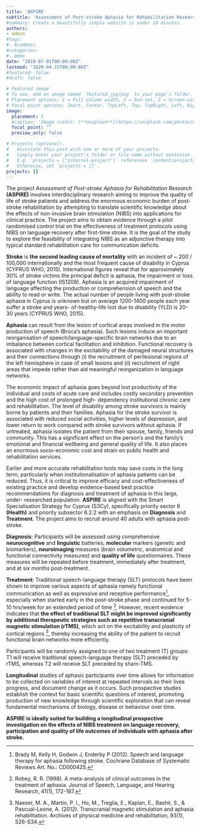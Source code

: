```yaml
---
title: 'ASPIRE'
subtitle: 'Assessment of Post-stroke Aphasia for Rehabilitation Research'
#summary: Create a beautifully simple website in under 10 minutes.
authors:
- admin
#tags:
#- Academic
#categories:
#- Demo
date: "2019-07-01T00:00:00Z"
lastmod: "2020-04-15T00:00:00Z"
#featured: false
#draft: false

# Featured image
# To use, add an image named `featured.jpg/png` to your page's folder.
# Placement options: 1 = Full column width, 2 = Out-set, 3 = Screen-width
# Focal point options: Smart, Center, TopLeft, Top, TopRight, Left, Right, BottomLeft, Bottom, BottomRight
image:
  placement: 1
  #caption: 'Image credit: [**Unsplash**](https://unsplash.com/photos/CpkOjOcXdUY)'
  focal_point: ""
  preview_only: false

# Projects (optional).
#   Associate this post with one or more of your projects.
#   Simply enter your project's folder or file name without extension.
#   E.g. `projects = ["internal-project"]` references `content/project/deep-learning/index.md`.
#   Otherwise, set `projects = []`.
projects: []
---
```

The project _Assessment of Post-stroke Aphasia for Rehabilitation Research_ **(ASPIRE)** involves interdisciplinary research aiming to improve the quality of life of stroke patients and address the enormous economic burden of post-stroke rehabilitation by attempting to translate scientific knowledge about the effects of non-invasive brain stimulation (NIBS) into applications for clinical practice. The project aims to obtain evidence through a pilot randomised control trial on the effectiveness of treatment protocols using NIBS on language recovery after first-time stroke. It is the goal of the study to explore the feasibility of integrating NIBS as an adjunctive therapy into typical standard rehabilitation care for communication deficits.

**Stroke** is **the second leading cause of mortality** with an incident of ~ 200 / 100,000 internationally and the most frequent cause of disability in Cyprus (CYPRUS WHO, 2015). International figures reveal that for approximately 30% of stroke victims the principal deficit is aphasia, the impairment or loss of language function (IS1208). Aphasia is an acquired impairment of language affecting the production or comprehension of speech and the ability to read or write. The actual number of people living with post-stroke aphasia in Cyprus is unknown but on average 1200-1400 people each year suffer a stroke and years- of-healthy-life lost due to disability (YLD) is 20-30 years (CYPRUS WHO, 2015).

**Aphasia** can result from the lesion of cortical areas involved in the motor production of speech (Broca’s aphasia). Such lesions induce an important reorganisation of speech/language-specific brain networks due to an imbalance between cortical facilitation and inhibition. Functional recovery is associated with changes in the excitability of the damaged neural structures and their connections through (i) the recruitment of perilesional regions of the left hemisphere in case of small lesions and (ii) recruitment of right areas that impede rather than aid meaningful reorganization in language networks.

The economic impact of aphasia goes beyond lost productivity of the individual and costs of acute care and includes costly secondary prevention and the high cost of prolonged high- dependency institutional chronic care and rehabilitation. The level of disability among stroke survivors is mainly borne by patients and their families. Aphasia for the stroke survivor is associated with reduced social activities, higher levels of depression, and lower return to work compared with stroke survivors without aphasia. If untreated, aphasia isolates the patient from their spouse, family, friends and community. This has a significant effect on the person’s and the family’s emotional and financial wellbeing and general quality of life. It also places an enormous socio-economic cost and strain on public health and rehabilitation services.

Earlier and more accurate rehabilitation tools may save costs in the long term, particularly when institutionalisation of aphasia patients can be reduced. Thus, it is critical to improve efficacy and cost-effectiveness of existing practice and develop evidence-based best
practice recommendations for diagnosis and treatment of aphasia in this large, under- researched population. **ASPIRE** is aligned with the Smart Specialisation Strategy for Cyprus (S3Cy), specifically priority sector 6 **(Health)** and priority subsector 6.2.2 with an emphasis on **Diagnosis** and **Treatment**.
The project aims to recruit around 40 adults with aphasia post-stroke.

**Diagnosis**: Participants will be assessed using comprehensive **neurocognitive** and **linguistic** batteries, **molecular** markers (genetic and biomarkers), **neuroimaging** measures (brain volumetric, anatomical and functional connectivity measures) and **quality of life** questionnaires. These measures will be repeated before treatment, immediately after treatment, and at six months post-treatment.

**Treatment**: Traditional speech-language therapy (SLT) protocols have been shown to improve various aspects of aphasia namely functional communication as well as expressive and receptive performance[^1], especially when started early in the post-stroke phase and
continued for 5-10 hrs/week for an extended period of time [^2]. However, recent evidence
indicates that **the effect of traditional SLT might be improved significantly by additional therapeutic strategies such as repetitive transcranial magnetic stimulation (rTMS)**, which act on the excitability and plasticity of cortical regions [^3], thereby increasing the ability of the patient to recruit functional brain networks more efficiently.

Participants will be randomly assigned to one of two treatment (T) groups:
T1 will receive traditional speech-language therapy (SLT) preceded by rTMS, whereas T2 will receive SLT preceded by sham-TMS.

**Longitudinal** studies of aphasic participants over time allows for information to be collected on variables of interest at repeated intervals as their lives progress, and document change as it occurs. Such prospective studies establish the context for basic scientific questions of interest, promoting production of new knowledge through scientific exploration that can reveal fundamental mechanisms of biology, disease or behaviour over time.

**ASPIRE is ideally suited for building a longitudinal prospective investigation on the effects of NIBS treatment on language recovery, participation and quality of life outcomes of individuals with aphasia after stroke.**

[^1]: Brady M, Kelly H, Godwin J, Enderby P (2012). Speech and language therapy for aphasia following stroke. Cochrane Database of Systematic Reviews Art. No.: CD000425.
[^2]: Robey, R. R. (1998). A meta-analysis of clinical outcomes in the treatment of aphasia. Journal of Speech, Language, and Hearing Research, 41(1), 172-187.
[^3]: Naeser, M. A., Martin, P. I., Ho, M., Treglia, E., Kaplan, E., Bashir, S., & Pascual-Leone, A. (2012). Transcranial magnetic stimulation and aphasia rehabilitation. Archives of physical medicine and rehabilitation, 93(1), S26-S34.